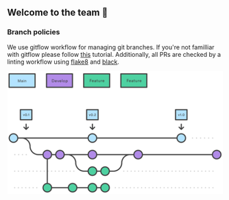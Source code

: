 ## Welcome to the team 👋

### Branch policies

We use gitflow workflow for managing git branches. If you're not familliar with gitflow please follow [this](https://www.atlassian.com/git/tutorials/comparing-workflows/gitflow-workflow) tutorial. Additionally, all PRs are checked by a linting workflow using [flake8](https://flake8.pycqa.org/en/latest/) and [black](https://black.readthedocs.io/en/stable/).

<img src="img/gitflow.svg">



